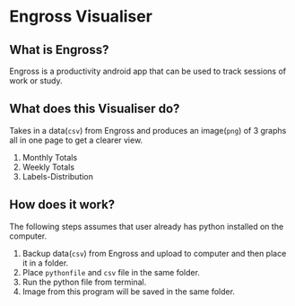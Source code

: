 # Engross Visualiser

## What is Engross?

Engross is a productivity android app that can be used to track sessions of work or study.

## What does this Visualiser do?

Takes in a data(`csv`) from Engross and produces an image(`png`) of 3 graphs all in one page to get a clearer view.

1. Monthly Totals 
2. Weekly Totals
3. Labels-Distribution 

## How does it work?

The following steps assumes that user already has python installed on the computer.

1. Backup data(`csv`) from Engross and upload to computer and then place it in a folder.
2. Place `pythonfile` and `csv` file in the same folder.
3. Run the python file from terminal.
4. Image from this program will be saved in the same folder.



